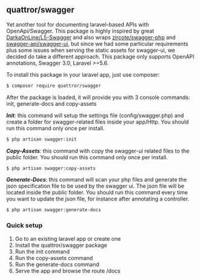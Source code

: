 ## quattror/swagger

Yet another tool for documenting laravel-based APIs with OpenApi/Swagger. This package is highly inspired by great [DarkaOnLine/L5-Swagger](https://github.com/DarkaOnLine/L5-Swagger) and also wraps [zircote/swagger-php](https://github.com/zircote/swagger-php) and [swagger-api/swagger-ui](https://github.com/swagger-api/swagger-ui), but since we had some particular requirements plus some issues when serving the static assets for swagger-ui, we decided do take a different approach.
This package only supports OpenAPI annotations, Swagger 3.0, Laravel >=5.6.

To install this package in your laravel app, just use composer:

```bash
$ composer require quattror/swagger
```
After the package is loaded, it will provide you with 3 console commands: init, generate-docs and copy-assets

***Init***: this command will setup the settings file (config/swagger.php) and create a folder for swagger-related files inside your app/Http. You should run this command only once per install. 

```bash
$ php artisan swagger:init
```

***Copy-Assets***: this command with copy the swagger-ui related files to the public folder. You should run this command only once per install. 

```bash
$ php artisan swagger:copy-assets
```

***Generate-Docs***: this command will scan your php files and generate the json specification file to be used by the swagger ui. The json file will be located inside the public folder. You should run this command every time you want to update the json file, for instance after annotating a controller. 

```bash
$ php artisan swagger:generate-docs
```

### Quick setup
1. Go to an existing laravel app or create one
2. Install the quattror/swagger package
3. Run the init command
4. Run the copy-assets command
5. Run the generate-docs command
6. Serve the app and browse the route /docs 



